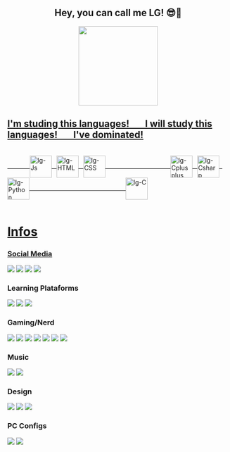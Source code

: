 <div align="center">
<h2>
Hey, you can call me LG! 😎🌹
</h2>
</div>

<div align="center" style="display: inline_block">
  <a href="https://github.com/lgskrt" target="_blank">
  <img height="180em" src="https://github-readme-stats.vercel.app/api?username=lgskrt&show_icons=true&theme=calm&include_all_commits=true&count_private=true"/>
</div>

## I'm studing this languages! &ensp; &ensp; I will study this languages! &ensp; &ensp; I've dominated!
<div style="display: inline_block"><br>
&emsp; &ensp; &ensp; &ensp;
  <img align="center" alt="lg-Js" height="50" width="50" src="https://cdn.jsdelivr.net/gh/devicons/devicon/icons/html5/html5-plain.svg">&ensp;
  <img align="center" alt="lg-HTML" height="50" width="50" src="https://cdn.jsdelivr.net/gh/devicons/devicon/icons/css3/css3-plain.svg">&ensp;
  <img align="center" alt="lg-CSS" height="50" width="50" src="https://cdn.jsdelivr.net/gh/devicons/devicon/icons/javascript/javascript-plain.svg">&ensp;
&emsp; &emsp; &ensp; &ensp; &emsp; &emsp; &ensp; &ensp; &ensp; &ensp; 
  <img align="center" alt="lg-Cplusplus" height="50" width="50"src="https://cdn.jsdelivr.net/gh/devicons/devicon/icons/cplusplus/cplusplus-plain.svg" />&ensp;
  <img align="center" alt="lg-Csharp" height="50" width="50" src="https://cdn.jsdelivr.net/gh/devicons/devicon/icons/csharp/csharp-plain.svg">&ensp;
  <img align="center" alt="lg-Python" height="50" width="50" src="https://cdn.jsdelivr.net/gh/devicons/devicon/icons/python/python-plain.svg">&ensp;
&emsp; &emsp; &emsp; &emsp; &emsp; &emsp; &emsp; &emsp; &emsp; &emsp;&ensp; &ensp; &ensp; 
  <img align="center" alt="lg-C" height="50" width="50" src="https://cdn.jsdelivr.net/gh/devicons/devicon/icons/c/c-plain.svg"/>
</div><br>

<h1>Infos</h1>

<h3> Social Media </h3>
<p> <div>
  <a href="https://www.instagram.com/luizweinhardt/" target="_blank"><img src="https://img.shields.io/badge/Instagram-E4405F?style=for-the-badge&logo=instagram&logoColor=white" target="_blank"></a>
        <a href="https://www.linkedin.com/in/luiz-weinhardt-79771a202/" target="_blank"><img src="https://img.shields.io/badge/LinkedIn-0077B5?style=for-the-badge&logo=linkedin&logoColor=white" target="_blank"></a>
        <a href="https://www.linkedin.com/in/luiz-weinhardt-79771a202/" target="_blank"><img src="https://img.shields.io/badge/Twitch-9146FF?style=for-the-badge&logo=twitch&logoColor=white" target="_blank"></a>
        <a href="https://twitter.com/lgskrt" target="_blank"><img src="https://img.shields.io/badge/Twitter-1DA1F2?style=for-the-badge&logo=twitter&logoColor=white" target="_blank"></a>
</div> </p>

<h3> Learning Plataforms </h3>
    <p> <div>
      <a href="https://www.freecodecamp.org/learn/" target="_blank"><img src="https://img.shields.io/badge/freecodecamp-27273D?style=for-the-badge&logo=freecodecamp&logoColor=white" target="_blank"></a>
      <a href="https://www.udemy.com" target="_blank"><img src="https://img.shields.io/badge/Udemy-EC5252?style=for-the-badge&logo=Udemy&logoColor=white" target="_blank"></a>
      <a href="https://www.youtube.com" target="_blank"><img src="https://img.shields.io/badge/YouTube-FF0000?style=for-the-badge&logo=youtube&logoColor=white" target="_blank"></a>
    </div> </p>

<h3> Gaming/Nerd </h3>
    <p> <div>
        <a href="https://beta.crunchyroll.com/pt-br" target="_blank"><img src="https://img.shields.io/badge/Crunchyroll-F47521?style=for-the-badge&logo=crunchyroll&logoColor=white" target="_blank"></a>
        <a href="#" target="_blank"><img src="https://img.shields.io/badge/Discord-7289DA?style=for-the-badge&logo=discord&logoColor=white" target="_blank"></a>
        <a href="https://www.epicgames.com" target="_blank"><img src="https://img.shields.io/badge/Epic%20Games-313131?style=for-the-badge&logo=Epic%20Games&logoColor=white" target="_blank"></a>
        <a href="https://myanimelist.net/animelist/lgskrt?status=2" target="_blank"><img src="https://img.shields.io/badge/Myanimelist-2E51A2?style=for-the-badge&logo=myanimelist&logoColor=white" target="_blank"></a>
        <a href="https://www.origin.com" target="_blank"><img src="https://img.shields.io/badge/Origin-148EFF?style=for-the-badge&logo=origin&logoColor=white" target="_blank"></a>
        <a href="https://www.leagueoflegends.com/pt-br/" target="_blank"><img src="https://img.shields.io/badge/Riot_Games-D32936?style=for-the-badge&logo=riot-games&logoColor=white" target="_blank"></a>
        <a href="https://steamcommunity.com/id/lgskrt_/" target="_blank"><img src="https://img.shields.io/badge/Steam-000000?style=for-the-badge&logo=steam&logoColor=white" target="_blank"></a>
    </div> </p>

<h3> Music </h3>
    <p> <div>
        <a href="https://www.last.fm/user/lgskrt" target="_blank"><img src="https://img.shields.io/badge/last.fm-D51007?style=for-the-badge&logo=last.fm&logoColor=white" target="_blank"></a>
        <a href="https://open.spotify.com/user/luizgmw2?si=65b8699f392c4b36" target="_blank"><img src="https://img.shields.io/badge/Spotify-1ED760?&style=for-the-badge&logo=spotify&logoColor=white" target="_blank"></a>
    </div> </p>

<h3> Design </h3>
    <p> <div>
        <a href="#" target="_blank"><img src="https://img.shields.io/badge/Adobe%20Illustrator-FF9A00?style=for-the-badge&logo=adobe%20illustrator&logoColor=white" target="_blank"></a>
        <a href="#" target="_blank"><img src="https://img.shields.io/badge/Adobe%20Photoshop-31A8FF?style=for-the-badge&logo=Adobe%20Photoshop&logoColor=black" target="_blank"></a>
        <a href="#" target="_blank"><img src="https://img.shields.io/badge/blender-%23F5792A.svg?style=for-the-badge&logo=blender&logoColor=white" target="_blank"></a>
    </div> </p>
    
<h3> PC Configs </h3>
    <p> <div>
        <a href="#" target="_blank"><img src="https://img.shields.io/badge/NVIDIA-GTX1650_TI-76B900?style=for-the-badge&logo=nvidia&logoColor=white" target="_blank"></a>
        <a href="#" target="_blank"><img src="https://img.shields.io/badge/AMD-Ryzen_5_2400G-ED1C24?style=for-the-badge&logo=amd&logoColor=white" target="_blank"></a>
    </div> </p>
